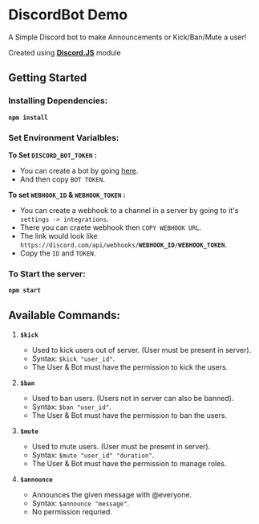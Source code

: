 # DiscordBot Demo

A Simple Discord bot to make Announcements or Kick/Ban/Mute a user!

Created using **[Discord.JS](https://discord.js.org/#/)** module

## Getting Started

### Installing Dependencies:

**`npm install`**

### Set Environment Varialbles:

**To Set `DISCORD_BOT_TOKEN` :**

-   You can create a bot by going [here](https://discord.com/developers/applications).
-   And then copy `BOT TOKEN`.

**To set `WEBHOOK_ID` & `WEBHOOK_TOKEN` :**

-   You can create a webhook to a channel in a server by going to it's `settings -> integrations`.
-   There you can craete webhook then `COPY WEBHOOK URL`.
-   The link would look like `https://discord.com/api/webhooks/`**`WEBHOOK_ID`**`/`**`WEBHOOK_TOKEN`**.
-   Copy the `ID` and `TOKEN`.

### To Start the server:

**`npm start`**

## Available Commands:

1. **`$kick`**

    - Used to kick users out of server. (User must be present in server).
    - Syntax: `$kick "user_id"`.
    - The User & Bot must have the permission to kick the users.

2. **`$ban`**

    - Used to ban users. (Users not in server can also be banned).
    - Syntax: `$ban "user_id"`.
    - The User & Bot must have the permission to ban the users.

3. **`$mute`**

    - Used to mute users. (User must be present in server).
    - Syntax: `$mute "user_id" "duration"`.
    - The User & Bot must have the permission to manage roles.

4. **`$announce`**

    - Announces the given message with @everyone.
    - Syntax: `$announce "message"`.
    - No permission requried.
